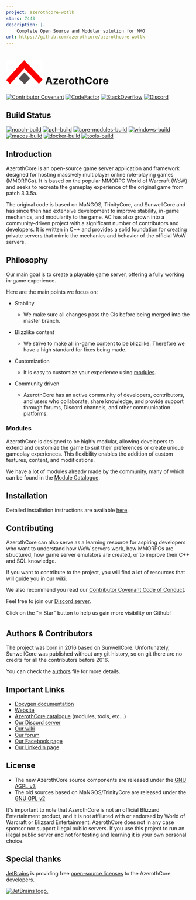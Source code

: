 ```yaml
---
project: azerothcore-wotlk
stars: 7443
description: |-
    Complete Open Source and Modular solution for MMO
url: https://github.com/azerothcore/azerothcore-wotlk
---
```


# ![logo](https://raw.githubusercontent.com/azerothcore/azerothcore.github.io/master/images/logo-github.png) AzerothCore

[![Contributor Covenant](https://img.shields.io/badge/Contributor%20Covenant-2.1-4baaaa.svg)](CODE_OF_CONDUCT.md)
[![CodeFactor](https://www.codefactor.io/repository/github/azerothcore/azerothcore-wotlk/badge)](https://www.codefactor.io/repository/github/azerothcore/azerothcore-wotlk)
[![StackOverflow](http://img.shields.io/badge/stackoverflow-azerothcore-blue.svg?logo=stackoverflow)](https://stackoverflow.com/questions/tagged/azerothcore?sort=newest "Ask / browse questions here")
[![Discord](https://img.shields.io/discord/217589275766685707?logo=discord&logoColor=white)](https://discord.gg/gkt4y2x "Our community hub on Discord")

## Build Status

[![nopch-build](https://github.com/azerothcore/azerothcore-wotlk/actions/workflows/core-build-nopch.yml/badge.svg?branch=master)](https://github.com/azerothcore/azerothcore-wotlk/actions/workflows/core-build-nopch.yml?query=branch%3Amaster)
[![pch-build](https://github.com/azerothcore/azerothcore-wotlk/actions/workflows/core-build-pch.yml/badge.svg?branch=master)](https://github.com/azerothcore/azerothcore-wotlk/actions/workflows/core-build-pch.yml?query=branch%3Amaster)
[![core-modules-build](https://github.com/azerothcore/azerothcore-wotlk/actions/workflows/core_modules_build.yml/badge.svg?branch=master)](https://github.com/azerothcore/azerothcore-wotlk/actions/workflows/core_modules_build.yml?query=branch%3Amaster)
[![windows-build](https://github.com/azerothcore/azerothcore-wotlk/actions/workflows/windows_build.yml/badge.svg?branch=master)](https://github.com/azerothcore/azerothcore-wotlk/actions/workflows/windows_build.yml?query=branch%3Amaster)
[![macos-build](https://github.com/azerothcore/azerothcore-wotlk/actions/workflows/macos_build.yml/badge.svg?branch=master)](https://github.com/azerothcore/azerothcore-wotlk/actions/workflows/macos_build.yml?query=branch%3Amaster)
[![docker-build](https://github.com/azerothcore/azerothcore-wotlk/actions/workflows/docker_build.yml/badge.svg?branch=master)](https://github.com/azerothcore/azerothcore-wotlk/actions/workflows/docker_build.yml?query=branch%3Amaster)
[![tools-build](https://github.com/azerothcore/azerothcore-wotlk/actions/workflows/tools_build.yml/badge.svg?branch=master)](https://github.com/azerothcore/azerothcore-wotlk/actions/workflows/tools_build.yml?query=branch%3Amaster)

## Introduction

AzerothCore is an open-source game server application and framework designed for hosting massively multiplayer online role-playing games (MMORPGs). It is based on the popular MMORPG World of Warcraft (WoW) and seeks to recreate the gameplay experience of the original game from patch 3.3.5a.

The original code is based on MaNGOS, TrinityCore, and SunwellCore and has since then had extensive development to improve stability, in-game mechanics, and modularity to the game. AC has also grown into a community-driven project with a significant number of contributors and developers. It is written in C++ and provides a solid foundation for creating private servers that mimic the mechanics and behavior of the official WoW servers.

## Philosophy

Our main goal is to create a playable game server, offering a fully working in-game experience.

Here are the main points we focus on:

* Stability
  * We make sure all changes pass the CIs before being merged into the master branch.

* Blizzlike content
  * We strive to make all in-game content to be blizzlike. Therefore we have a high standard for fixes being made.

* Customization
  * It is easy to customize your experience using [modules](#modules).

* Community driven
  * AzerothCore has an active community of developers, contributors, and users who collaborate, share knowledge, and provide support through forums, Discord channels, and other communication platforms. 

### Modules

AzerothCore is designed to be highly modular, allowing developers to extend and customize the game to suit their preferences or create unique gameplay experiences. This flexibility enables the addition of custom features, content, and modifications.

We have a lot of modules already made by the community, many of which can be found in the [Module Catalogue](https://www.azerothcore.org/catalogue.html#/).

## Installation

Detailed installation instructions are available [here](http://www.azerothcore.org/wiki/installation).

## Contributing

AzerothCore can also serve as a learning resource for aspiring developers who want to understand how WoW servers work, how MMORPGs are structured, how game server emulators are created, or to improve their C++ and SQL knowledge.

If you want to contribute to the project, you will find a lot of resources that will guide you in our [wiki](https://www.azerothcore.org/wiki/contribute).

We also recommend you read our [Contributor Covenant Code of Conduct](https://github.com/azerothcore/azerothcore-wotlk/blob/master/.github/CODE_OF_CONDUCT.md).

Feel free to join our [Discord server](https://discord.gg/gkt4y2x).

Click on the "⭐ Star" button to help us gain more visibility on Github!

## Authors & Contributors

The project was born in 2016 based on SunwellCore. Unfortunately, SunwellCore was published without any git history, so on git there are no credits for all the contributors before 2016.

You can check the [authors](https://github.com/azerothcore/azerothcore-wotlk/blob/master/AUTHORS) file for more details.

## Important Links

- [Doxygen documentation](https://www.azerothcore.org/pages/doxygen/index.html)
- [Website](http://www.azerothcore.org/)
- [AzerothCore catalogue](http://www.azerothcore.org/catalogue.html  "Modules, tools, and other stuff for AzerothCore") (modules, tools, etc...)
- [Our Discord server](https://discord.gg/gkt4y2x)
- [Our wiki](http://www.azerothcore.org/wiki "Easy to use and developed by AzerothCore founder")
- [Our forum](https://github.com/azerothcore/azerothcore-wotlk/discussions/)
- [Our Facebook page](https://www.facebook.com/AzerothCore/)
- [Our LinkedIn page](https://www.linkedin.com/company/azerothcore/)

## License

- The new AzerothCore source components are released under the [GNU AGPL v3](https://www.gnu.org/licenses/agpl-3.0.en.html)
- The old sources based on MaNGOS/TrinityCore are released under the [GNU GPL v2](https://www.gnu.org/licenses/old-licenses/gpl-2.0.en.html)

It's important to note that AzerothCore is not an official Blizzard Entertainment product, and it is not affiliated with or endorsed by World of Warcraft or Blizzard Entertainment. AzerothCore does not in any case sponsor nor support illegal public servers. If you use this project to run an illegal public server and not for testing and learning it is your own personal choice.

## Special thanks

[JetBrains](https://www.jetbrains.com/?from=AzerothCore) is providing free [open-source licenses](https://www.jetbrains.com/community/opensource/) to the AzerothCore developers.

[![JetBrains logo.](https://resources.jetbrains.com/storage/products/company/brand/logos/jetbrains.svg)](https://jb.gg/OpenSourceSupport)

